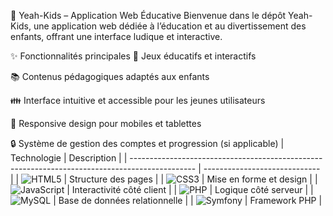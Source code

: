 🧒 Yeah-Kids – Application Web Éducative
Bienvenue dans le dépôt Yeah-Kids, une application web dédiée à l’éducation et au divertissement des enfants, offrant une interface ludique et interactive.

✨ Fonctionnalités principales
🎲 Jeux éducatifs et interactifs

📚 Contenus pédagogiques adaptés aux enfants

👪 Interface intuitive et accessible pour les jeunes utilisateurs

📱 Responsive design pour mobiles et tablettes

🔒 Système de gestion des comptes et progression (si applicable)
| Technologie                                                                                    | Description                   |
| ---------------------------------------------------------------------------------------------- | ----------------------------- |
| ![HTML5](https://img.shields.io/badge/HTML5-E34F26?logo=html5\&logoColor=white)                | Structure des pages           |
| ![CSS3](https://img.shields.io/badge/CSS3-1572B6?logo=css3\&logoColor=white)                   | Mise en forme et design       |
| ![JavaScript](https://img.shields.io/badge/JavaScript-F7DF1E?logo=javascript\&logoColor=black) | Interactivité côté client     |
| ![PHP](https://img.shields.io/badge/PHP-777BB4?logo=php\&logoColor=white)                      | Logique côté serveur          |
| ![MySQL](https://img.shields.io/badge/MySQL-4479A1?logo=mysql\&logoColor=white)                | Base de données relationnelle |
| ![Symfony](https://img.shields.io/badge/Symfony-Black?logo=symfony\&logoColor=white)           | Framework PHP                 |

